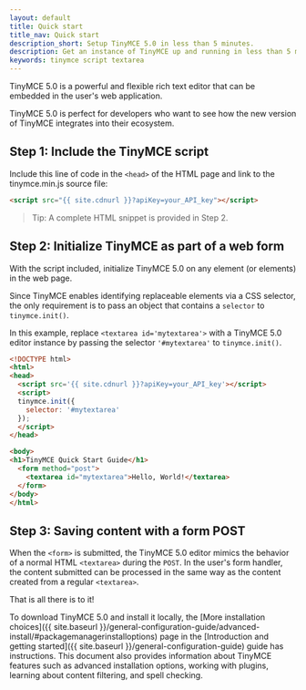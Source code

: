 ```yaml
---
layout: default
title: Quick start
title_nav: Quick start
description_short: Setup TinyMCE 5.0 in less than 5 minutes.
description: Get an instance of TinyMCE up and running in less than 5 minutes.
keywords: tinymce script textarea
---
```


TinyMCE 5.0 is a powerful and flexible rich text editor that can be embedded in the user's web application. 

TinyMCE 5.0 is perfect for developers who want to see how the new version of TinyMCE integrates into their ecosystem.

## Step 1: Include the TinyMCE script

Include this line of code in the `<head>` of the HTML page and link to the tinymce.min.js source file:

```html
<script src="{{ site.cdnurl }}?apiKey=your_API_key"></script>
```

> Tip: A complete HTML snippet is provided in Step 2.


## Step 2: Initialize TinyMCE as part of a web form

With the script included, initialize TinyMCE 5.0 on any element (or elements) in the web page.

Since TinyMCE enables identifying replaceable elements via a CSS selector, the only requirement is to pass an object that contains a `selector` to `tinymce.init()`.

In this example, replace `<textarea id='mytextarea'>` with a TinyMCE 5.0 editor instance by passing the selector `'#mytextarea'` to `tinymce.init()`.

```html
<!DOCTYPE html>
<html>
<head>
  <script src='{{ site.cdnurl }}?apiKey=your_API_key'></script>
  <script>
  tinymce.init({
    selector: '#mytextarea'
  });
  </script>
</head>

<body>
<h1>TinyMCE Quick Start Guide</h1>
  <form method="post">
    <textarea id="mytextarea">Hello, World!</textarea>
  </form>
</body>
</html>
```


## Step 3: Saving content with a form POST

When the `<form>` is submitted, the TinyMCE 5.0 editor mimics the behavior of a normal HTML `<textarea>` during the `POST`. In the user's form handler, the content submitted can be processed in the same way as the content created from a regular `<textarea>`.

That is all there is to it!

To download TinyMCE 5.0 and install it locally, the [More installation choices]({{  site.baseurl }}/general-configuration-guide/advanced-install/#packagemanagerinstalloptions) page in the [Introduction and getting started]({{ site.baseurl }}/general-configuration-guide) guide has instructions. This document also provides information about TinyMCE features such as advanced installation options, working with plugins, learning about content filtering, and spell checking.
